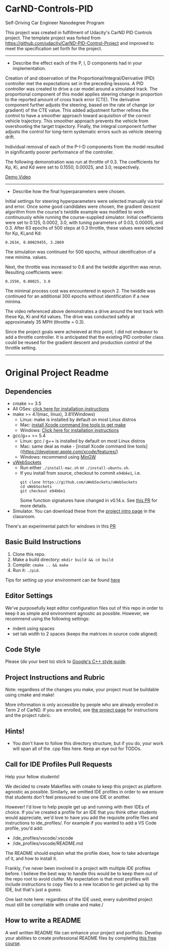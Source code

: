 # CarND-Controls-PID
Self-Driving Car Engineer Nanodegree Program

This project was created in fulfillment of Udacity's CarND PID Controls project. The template 
project was forked from https://github.com/udacity/CarND-PID-Control-Project and improved to meet
the specification set forth for the project.


---
* Describe the effect each of the P, I, D components had in your implementation.


Creation of and observation of the Proportional/Integral/Derivative (PID) controller met the 
expectations set in the preceding lessons. A PID controller was created to drive a car model around
a simulated track. The proportional component of this model applies steering change in proportion 
to the reported amount of cross track error (CTE). The derivative component further adjusts the 
steering, based on the rate of change (or gradient) of the CTE value. This added adjustment further refines
the control to have a smoother approach toward acquisition of the correct vehicle trajectory. This 
smoother approach prevents the vehicle from overshooting the target trajectory. Finally, the integral 
component further adjusts the control for long-term systematic errors such as vehicle steering drift.

Individual removal of each of the P-I-D components from the model resulted in significantly 
poorer performance of the controller.

The following demonstration was run at throttle of 0.3. The coefficients for Kp, Ki, and Kd were set
to 0.1550, 0.00025, and 3.0, respectively.


[Demo Video](https://www.dropbox.com/s/fjyc3shsry1opf9/PID-Demo.mp4?dl=0 "Demonstration Video")


---


* Describe how the final hyperparameters were chosen.

Initial settings for steering hyperparameters were selected manually via trial and error. 
Once some good candidates were chosen, the gradient descent algorithm from the course's
twiddle example was modified to work continuously while running the 
course-supplied simulator. Initial coefficients were set to 0.125, 0.0002, 3.0, with tuning
parameters of 0.03, 0.00005, and 0.3. After 63 epochs of 500 steps at 0.3 throttle, these 
values were selected for Kp, Ki,and Kd:

    0.2634, 0.00029455, 3.2869

The simulation was continued for 500 epochs, without identification of a new minima. 
values.

Next, the throttle was increased to 0.6 and the twiddle algorithm was rerun. Resulting coefficients
were:

    0.1550, 0.00025, 3.0
    
The minimal process cost was encountered in epoch 2. The twiddle was continued for an additional 300 epochs 
without  identification if a new minima.
    
The video referenced above demonstrates a drive around the test track with these Kp, Ki 
and Kd values. The drive was conducted safely at approximately 35 MPH (throttle = 0.3).


Since the project goals were acheieved at this point, I did not endeavor to add a throttle 
controller. It is anticipated that the existing PID controller class could be reused for the 
gradient descent and production control of the throttle setting.

---

# Original Project Readme 

## Dependencies

* cmake >= 3.5
 * All OSes: [click here for installation instructions](https://cmake.org/install/)
* make >= 4.1(mac, linux), 3.81(Windows)
  * Linux: make is installed by default on most Linux distros
  * Mac: [install Xcode command line tools to get make](https://developer.apple.com/xcode/features/)
  * Windows: [Click here for installation instructions](http://gnuwin32.sourceforge.net/packages/make.htm)
* gcc/g++ >= 5.4
  * Linux: gcc / g++ is installed by default on most Linux distros
  * Mac: same deal as make - [install Xcode command line tools]((https://developer.apple.com/xcode/features/)
  * Windows: recommend using [MinGW](http://www.mingw.org/)
* [uWebSockets](https://github.com/uWebSockets/uWebSockets)
  * Run either `./install-mac.sh` or `./install-ubuntu.sh`.
  * If you install from source, checkout to commit `e94b6e1`, i.e.
    ```
    git clone https://github.com/uWebSockets/uWebSockets 
    cd uWebSockets
    git checkout e94b6e1
    ```
    Some function signatures have changed in v0.14.x. See [this PR](https://github.com/udacity/CarND-MPC-Project/pull/3) for more details.
* Simulator. You can download these from the [project intro page](https://github.com/udacity/self-driving-car-sim/releases) in the classroom.

There's an experimental patch for windows in this [PR](https://github.com/udacity/CarND-PID-Control-Project/pull/3)

## Basic Build Instructions

1. Clone this repo.
2. Make a build directory: `mkdir build && cd build`
3. Compile: `cmake .. && make`
4. Run it: `./pid`. 

Tips for setting up your environment can be found [here](https://classroom.udacity.com/nanodegrees/nd013/parts/40f38239-66b6-46ec-ae68-03afd8a601c8/modules/0949fca6-b379-42af-a919-ee50aa304e6a/lessons/f758c44c-5e40-4e01-93b5-1a82aa4e044f/concepts/23d376c7-0195-4276-bdf0-e02f1f3c665d)

## Editor Settings

We've purposefully kept editor configuration files out of this repo in order to
keep it as simple and environment agnostic as possible. However, we recommend
using the following settings:

* indent using spaces
* set tab width to 2 spaces (keeps the matrices in source code aligned)

## Code Style

Please (do your best to) stick to [Google's C++ style guide](https://google.github.io/styleguide/cppguide.html).

## Project Instructions and Rubric

Note: regardless of the changes you make, your project must be buildable using
cmake and make!

More information is only accessible by people who are already enrolled in Term 2
of CarND. If you are enrolled, see [the project page](https://classroom.udacity.com/nanodegrees/nd013/parts/40f38239-66b6-46ec-ae68-03afd8a601c8/modules/f1820894-8322-4bb3-81aa-b26b3c6dcbaf/lessons/e8235395-22dd-4b87-88e0-d108c5e5bbf4/concepts/6a4d8d42-6a04-4aa6-b284-1697c0fd6562)
for instructions and the project rubric.

## Hints!

* You don't have to follow this directory structure, but if you do, your work
  will span all of the .cpp files here. Keep an eye out for TODOs.

## Call for IDE Profiles Pull Requests

Help your fellow students!

We decided to create Makefiles with cmake to keep this project as platform
agnostic as possible. Similarly, we omitted IDE profiles in order to we ensure
that students don't feel pressured to use one IDE or another.

However! I'd love to help people get up and running with their IDEs of choice.
If you've created a profile for an IDE that you think other students would
appreciate, we'd love to have you add the requisite profile files and
instructions to ide_profiles/. For example if you wanted to add a VS Code
profile, you'd add:

* /ide_profiles/vscode/.vscode
* /ide_profiles/vscode/README.md

The README should explain what the profile does, how to take advantage of it,
and how to install it.

Frankly, I've never been involved in a project with multiple IDE profiles
before. I believe the best way to handle this would be to keep them out of the
repo root to avoid clutter. My expectation is that most profiles will include
instructions to copy files to a new location to get picked up by the IDE, but
that's just a guess.

One last note here: regardless of the IDE used, every submitted project must
still be compilable with cmake and make./

## How to write a README
A well written README file can enhance your project and portfolio.  Develop your abilities to create professional README files by completing [this free course](https://www.udacity.com/course/writing-readmes--ud777).

